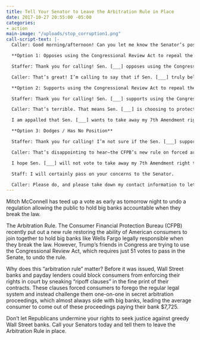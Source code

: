 ```yaml
---
title: Tell Your Senator to Leave the Arbitration Rule in Place
date: 2017-10-27 20:55:00 -05:00
categories:
- action
main-image: "/uploads/stop_corruption1.png"
call-script-text: |-
  Caller: Good morning/afternoon! Can you let me know the Senator’s position on S.J. Res. 47, which would use the Congressional Review Act to strip consumers of their right to hold banks like Wells Fargo accountable in court by repealing a new CFPB rule?

  **Option 1: Opposes using the Congressional Review Act to repeal the CFPB rule**

  Staffer: Thank you for calling! Sen. [___] opposes using the Congressional Review Act to repeal the CFPB’s new rule.

  Caller: That’s great! I’m calling to say that if Sen. [___] truly believes, as I do, that we must ensure consumers can join together to challenge big banks in court, he/she should do everything he/she can to oppose using the Congressional Review Act to repeal the rule. This means making public statements or delivering a floor speech opposing the effort to take away my 7th Amendment right to sue my bank for fraud or other illegal behavior. I urge the Senator to emphasize that the average consumer is ordered to pay their bank $7,725 in forced arbitration, according to the Economic Policy Institute.

  **Option 2: Supports using the Congressional Review Act to repeal the CFPB rule**

  Staffer: Thank you for calling! Sen. [___] supports using the Congressional Review Act to repeal the CFPB’s new rule.

  Caller: That’s terrible. That means Sen. [___] is choosing to protect predatory financial institutions at the expense of working people. We deserve to hold Wall Street banks like Wells Fargo accountable in court. Just recently, Wells Fargo tried to use forced arbitration to kick consumers defrauded in its fake account scandal out of a public court in Utah, and now we have learned that they defrauded another 800,000 consumers in an auto insurance scam. A new report from the Economic Policy Institute found the average consumer is ordered to pay their bank $7,725 in forced arbitration.

  I am appalled that Sen. [___] wants to take away my 7th Amendment right to sue my bank for fraud or other illegal behavior, and I strongly urge he/she to reconsider siding with Wall Street over his/her constituents.

  **Option 3: Dodges / Has No Position**

  Staffer: Thank you for calling! I’m not sure if the Sen. [___] supports or opposes using the Congressional Review Act to repeal the CFPB’s new rule.

  Caller: That’s disappointing to hear—the CFPB’s new rule on forced arbitration is critical to holding Wall Street banks and payday lenders accountable. Just recently, Wells Fargo tried to kick consumers defrauded in its fake account scandal out of a public court in Utah, and now we have learned that they defrauded another 800,000 consumers in an auto insurance scam. A new report from the Economic Policy Institute found the average consumer is ordered to pay their bank $7,725 in forced arbitration.

  I hope Sen. [___] will not vote to take away my 7th Amendment right to sue my bank for fraud or other illegal behavior and instead decides to stand with his/her constituents over Wall Street.

  Staff: I will certainly pass on your concerns to the Senator.

  Caller: Please do, and please take down my contact information to let me know when Sen. [___] has made up his/her mind. I’m eager to hear what he/she decides.
---
```


Mitch McConnell has teed up a vote as early as tomorrow night to undo a regulation allowing the public to hold big banks accountable when they break the law.

The Arbitration Rule. The Consumer Financial Protection Bureau (CFPB) recently put out a new rule restoring the ability of American consumers to join together to hold big banks like Wells Fargo legally responsible when they break the law. However, Trump’s friends in Congress are trying to use the Congressional Review Act, which requires just 51 votes to pass in the Senate, to undo the rule.

Why does this “arbitration rule” matter? Before it was issued, Wall Street banks and payday lenders could block consumers from enforcing their rights in court by sneaking “ripoff clauses” in the fine print of their contracts. These clauses forced consumers to forego the regular legal system and instead challenge them one-on-one in secret arbitration proceedings, which almost always side with big banks, leading the average consumer to come out of these proceedings paying their bank $7,725.

Don’t let Republicans undermine your rights to seek justice against greedy Wall Street banks. Call your Senators today and tell them to leave the Arbitration Rule in place.
